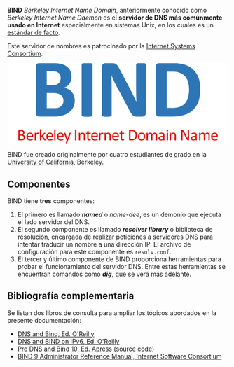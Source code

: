 **BIND** _Berkeley Internet Name Domain_, anteriormente conocido como _Berkeley Internet Name Daemon_ es el **servidor de DNS más comúnmente usado en Internet** especialmente en sistemas Unix, en los cuales es un [estándar de facto](https://es.wikipedia.org/wiki/Est%C3%A1ndar_de_facto). 

Este servidor de nombres es patrocinado por la [Internet Systems Consortium](https://es.wikipedia.org/wiki/Internet_Systems_Consortium).


![Logo de BIND](imgDNS/bindLogo.png)

BIND fue creado originalmente por cuatro estudiantes de grado en la [University of California, Berkeley](https://es.wikipedia.org/wiki/Universidad_de_California_en_Berkeley).

## Componentes

BIND tiene **tres** componentes:

1. El primero es llamado **_named_** o _name-dee_, es un demonio que ejecuta el lado servidor del DNS.
2. El segundo componente es llamado **_resolver library_** o biblioteca de resolución, encargada de realizar peticiones a servidores DNS para intentar traducir un nombre a una dirección IP. El archivo de configuración para este componente es `resolv.conf`.
3. El tercer y último componente de BIND proporciona herramientas para probar el funcionamiento del servidor DNS. Entre estas herramientas se encuentran comandos como **_dig_**, que se
verá más adelante.

## Bibliografía complementaria
Se listan dos libros de consulta para ampliar los tópicos abordados en la presente documentación: 

* [DNS and Bind, Ed. O'Reilly](books/dnsAndBind5thEdition.pdf)
* [DNS and BIND on IPv6, Ed. O'Reilly](books/DNSandBINDonIPv6.pdf)
* [Pro DNS and Bind 10, Ed. Apress](books/ProDNSandBIND10.pdf) [(source code)](books/pro-dns-bind-10-master.zip)
* [BIND 9 Administrator Reference Manual, Internet Software Consortium](books/BIND9AdministratorReferenceManualV9.10.3-P4.pdf)